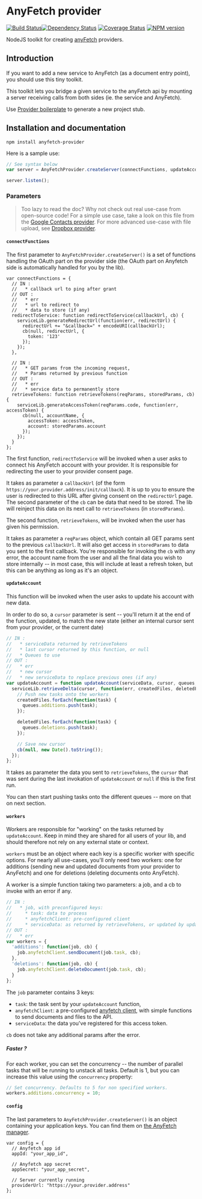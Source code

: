 AnyFetch provider
======================

[![Build Status](https://travis-ci.org/AnyFetch/anyfetch-provider.js.png?branch=master)](https://travis-ci.org/AnyFetch/anyfetch-provider.js)[![Dependency Status](https://gemnasium.com/AnyFetch/anyfetch-provider.js.png)](https://gemnasium.com/AnyFetch/anyfetch-provider.js)
[![Coverage Status](https://coveralls.io/repos/AnyFetch/anyfetch-provider.js/badge.png?branch=master)](https://coveralls.io/r/AnyFetch/anyfetch-provider.js?branch=master)
[![NPM version](https://badge.fury.io/js/anyfetch-provider.png)](http://badge.fury.io/js/anyfetch-provider)

NodeJS toolkit for creating [anyFetch](http://anyfetch.com) providers.

## Introduction
If you want to add a new service to AnyFetch (as a document entry point), you should use this tiny toolkit.

This toolkit lets you bridge a given service to the anyFetch api by mounting a server receiving calls from both sides (ie. the service and AnyFetch).

Use [Provider boilerplate](https://github.com/AnyFetch/provider-boilerplate) to generate a new project stub.

## Installation and documentation

`npm install anyfetch-provider`

Here is a sample use:

```javascript
// See syntax below
var server = AnyFetchProvider.createServer(connectFunctions, updateAccount, workers, config);

server.listen();
```

### Parameters
> Too lazy to read the doc? Why not check out real use-case from open-source code! For a simple use case, take a look on this file from the [Google Contacts provider](https://github.com/AnyFetch/gcontacts.provider.anyfetch.com/blob/master/lib/index.js). For more advanced use-case with file upload, see [Dropbox provider](https://github.com/AnyFetch/dropbox.provider.anyfetch.com/blob/master/lib/index.js).

#### `connectFunctions`
The first parameter to `AnyFetchProvider.createServer()` is a set of functions handling the OAuth part on the provider side (the OAuth part on Anyfetch side is automatically handled for you by the lib).

```
var connectFunctions = {
  // IN :
  //   * callback url to ping after grant
  // OUT :
  //   * err
  //   * url to redirect to
  //   * data to store (if any)
  redirectToService: function redirectToService(callbackUrl, cb) {
    serviceLib.generateRedirectUrl(function(err, redirectUrl) {
      redirectUrl += "&callback=" + encodeURI(callbackUrl);
      cb(null, redirectUrl, {
        token: '123'
      });
    });
  },

  // IN :
  //   * GET params from the incoming request,
  //   * Params returned by previous function
  // OUT :
  //   * err
  //   * service data to permanently store
  retrieveTokens: function retrieveTokens(reqParams, storedParams, cb) {
    serviceLib.generateAccessToken(reqParams.code, function(err, accessToken) {
      cb(null, accountName, {
        accessToken: accessToken,
        account: storedParams.account
      });
    });
  }
};
```

The first function, `redirectToService` will be invoked when a user asks to connect his AnyFetch account with your provider. It is responsible for redirecting the user to your provider consent page.

It takes as parameter a `callbackUrl` (of the form `https://your.provider.address/init/callback`). It is up to you to ensure the user is redirected to this URL after giving consent on the `redirectUrl` page.
The second parameter of the `cb` can be data that need to be stored. The lib will reinject this data on its next call to `retrieveTokens` (in `storedParams`). 

The second function, `retrieveTokens`, will be invoked when the user has given his permission.

It takes as parameter a `reqParams` object, which contain all GET params sent to the previous `callbackUrl`. It will also get access in `storedParams` to data you sent to the first callback.
You're responsible for invoking the `cb` with any error, the account name from the user and all the final data you wish to store internally -- in most case, this will include at least a refresh token, but this can be anything as long as it's an object.

#### `updateAccount`
This function will be invoked when the user asks to update his account with new data.

In order to do so, a `cursor` parameter is sent -- you'll return it at the end of the function, updated, to match the new state (either an internal cursor sent from your provider, or the current date)

```js
// IN :
//   * serviceData returned by retrieveTokens
//   * last cursor returned by this function, or null
//   * Queues to use
// OUT :
//   * err
//   * new cursor
//   * new serviceData to replace previous ones (if any)
var updateAccount = function updateAccount(serviceData, cursor, queues, cb) {
  serviceLib.retrieveDelta(cursor, function(err, createdFiles, deletedFiles) {
    // Push new tasks onto the workers
    createdFiles.forEach(function(task) {
      queues.additions.push(task);
    });

    deletedFiles.forEach(function(task) {
      queues.deletions.push(task);
    });

    // Save new cursor
    cb(null, new Date().toString());
  });
};
```

It takes as parameter the data you sent to `retrieveTokens`, the `cursor` that was sent during the last invokation of `updateAccount` or `null` if this is the first run.

You can then start pushing tasks onto the different queues -- more on that on next section.

#### `workers`
Workers are responsible for "working" on the tasks returned by `updateAccount`. Keep in mind they are shared for all users of your lib, and should therefore not rely on any external state or context.

`workers` must be an object where each key is a specific worker with specific options. For nearly all use-cases, you'll only need two workers: one for additions (sending new and updated documents from your provider to AnyFetch) and one for deletions (deleting documents onto AnyFetch).

A worker is a simple function taking two parameters: a job, and a cb to invoke with an error if any.

```js
// IN :
//   * job, with preconfigured keys:
//     * task: data to process
//     * anyfetchClient: pre-configured client
//     * serviceData: as returned by retrieveTokens, or updated by updateAccount (third optional parameter for cb)
// OUT :
//   * err
var workers = {
  'additions': function(job, cb) {
    job.anyfetchClient.sendDocument(job.task, cb);
  },
  'deletions': function(job, cb) {
    job.anyfetchClient.deleteDocument(job.task, cb);
  }
};
```

The `job` parameter contains 3 keys:

* `task`: the task sent by your `updateAccount` function,
* `anyfetchClient`: a pre-configured [anyfetch client](https://github.com/AnyFetch/anyfetch.js), with simple functions to send documents and files to the API.
* `serviceData`: the data you've registered for this access token.

`cb` does not take any additional params after the error.

##### Faster ?
For each worker, you can set the concurrency -- the number of parallel tasks that will be running to unstack all tasks. Default is 1, but you can increase this value using the `concurrency` property:

```js
// Set concurrency. Defaults to 5 for non specified workers.
workers.additions.concurrency = 10;
```

#### `config`
The last parameters to `AnyFetchProvider.createServer()` is an object containing your application keys. You can find them on [the AnyFetch manager](https://manager.anyfetch.com).

```
var config = {
  // Anyfetch app id
  appId: "your_app_id",

  // Anyfetch app secret
  appSecret: "your_app_secret",

  // Server currently running
  providerUrl: "https://your.provider.address"
};
```


